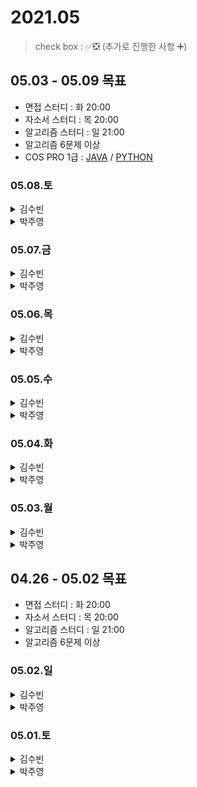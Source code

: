 # 2021.05

> check box : ✅❎ (추가로 진행한 사항 ➕)

## 05.03 - 05.09 목표
- 면접 스터디 :  화 20:00
- 자소서 스터디 : 목 20:00
- 알고리즘 스터디 : 일 21:00
- 알고리즘 6문제 이상
- COS PRO 1급 : [JAVA](https://edu.goorm.io/lecture/17301/cos-pro-1%EA%B8%89-%EA%B8%B0%EC%B6%9C%EB%AC%B8%EC%A0%9C-java) / [PYTHON](https://edu.goorm.io/learn/lecture/17299/cos-pro-1%EA%B8%89-%EA%B8%B0%EC%B6%9C%EB%AC%B8%EC%A0%9C-python)

### 05.08.토

<details>
<summary>김수빈</summary>

|Check|To Do|
|:---:|---|
||COS 풀기 -> 시험 전 1회만 더 풀어보자!|
||다우 기술력 진단 테스트|
||NCS, 금융상식 공부|
</details>

<details>
<summary>박주영</summary>
  
|Check|To Do|
|:---:|---|
||신한은행 코테|
||카카오 코테|
||신한은행 AI 역량|

</details>

### 05.07.금

<details>
<summary>김수빈</summary>

|Check|To Do|
|:---:|---|
||COS 풀기 -> 시험 전 1회만 더 풀어보자!|
||다우 기술력 진단 테스트|
||NCS, 금융상식 공부|
</details>

<details>
<summary>박주영</summary>
  
|Check|To Do|
|:---:|---|
|✅|프로그래머스 SQL 풀기|
|✅|프로그래머스 level2 문제 & SQL 풀기|

</details>


### 05.06.목

<details>
<summary>김수빈</summary>

|Check|To Do|
|:---:|---|
|❎|알고리즘 풀기|
|❎|COS 공부하기|
|✅|인적성 풀기|
|✅|다우-인적성 시험|

</details>

<details>
<summary>박주영</summary>
  
|Check|To Do|
|:---:|---|
|✅|다우-인적성 시험|
|✅|COS 공부하기 -> 1급 시간재서 풀기|
|❎|프로그래머스 level2 문제 & SQL 풀기|

</details>

### 05.05.수

<details>
<summary>김수빈</summary>

|Check|To Do|
|:---:|---|
|❎|알고리즘 풀기|
|✅|COS 공부하기|
|✅|인적성 풀기|
|✅|자소서 쓰기|

</details>

<details>
<summary>박주영</summary>
  
|Check|To Do|
|:---:|---|
|✅|인적성 예제 하나 풀어보기|
|✅|COS 공부하기 -> 1급 시간재서 풀기|
|❎|프로그래머스 level2 문제 & SQL 풀기|

</details>

### 05.04.화

<details>
<summary>김수빈</summary>

|Check|To Do|
|:---:|---|
|✅|알고리즘 풀기|
|✅|COS 공부하기|
|❎|인적성 풀기|

</details>

<details>
<summary>박주영</summary>
  
|Check|To Do|
|:---:|---|
|✅|신한은행 면접 준비|
|❎|COS 공부하기|
|✅|알고리즘 2문제 풀기|
|✅|python re 문법 정리|

</details>

### 05.03.월

<details>
<summary>김수빈</summary>

|Check|To Do|
|:---:|---|
|✅|알고리즘 풀기|
|✅|COS 공부하기|

</details>

<details>
<summary>박주영</summary>
  
|Check|To Do|
|:---:|---|
|✅|COS 공부하기|
|✅|NC 자소서 작성 완료 & 포폴 완성하기|
|✅|알고리즘 1문제 풀기|

</details>

## 04.26 - 05.02 목표
- 면접 스터디 :  화 20:00
- 자소서 스터디 : 목 20:00
- 알고리즘 스터디 : 일 21:00
- 알고리즘 6문제 이상

### 05.02.일

<details>
<summary>김수빈</summary>

|Check|To Do|
|:---:|---|
|✅|알고리즘 풀기 2문제|
|✅|COS 공부하기|

</details>

<details>
<summary>박주영</summary>
  
|Check|To Do|
|:---:|---|
|✅|알고리즘 풀기 2문제 풀기|
|❎|NC 자소서 작성 완료 & 포폴 인공지능 복습 도우미 만들기|

</details>

### 05.01.토

<details>
<summary>김수빈</summary>

|Check|To Do|
|:---:|---|
|✅|알고리즘 풀기 - 프로그래머스|
|❎|COS 공부하기|

</details>

<details>
<summary>박주영</summary>
  
|Check|To Do|
|:---:|---|
|✅|알고리즘 풀기 2문제 풀기|

</details>
